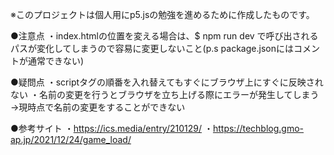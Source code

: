 ※このプロジェクトは個人用にp5.jsの勉強を進めるために作成したものです。

●注意点
・index.htmlの位置を変える場合は、$ npm run dev で呼び出されるパスが変化してしまうので容易に変更しないこと(p.s package.jsonにはコメントが通常できない)

●疑問点
・scriptタグの順番を入れ替えてもすぐにブラウザ上にすぐに反映されない
・名前の変更を行うとブラウザを立ち上げる際にエラーが発生してしまう
→現時点で名前の変更をすることができない

●参考サイト
・https://ics.media/entry/210129/
・https://techblog.gmo-ap.jp/2021/12/24/game_load/